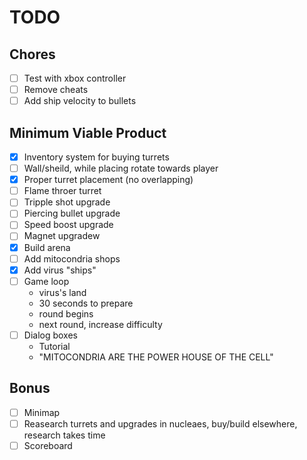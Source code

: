 # TODO

## Chores

- [ ] Test with xbox controller
- [ ] Remove cheats
- [ ] Add ship velocity to bullets

## Minimum Viable Product

- [x] Inventory system for buying turrets
- [ ] Wall/sheild, while placing rotate towards player
- [x] Proper turret placement (no overlapping)
- [ ] Flame throer turret
- [ ] Tripple shot upgrade
- [ ] Piercing bullet upgrade
- [ ] Speed boost upgrade
- [ ] Magnet upgradew
- [x] Build arena
- [ ] Add mitocondria shops
- [x] Add virus "ships"
- [ ] Game loop
    - virus's land
    - 30 seconds to prepare
    - round begins
    - next round, increase difficulty
- [ ] Dialog boxes
    - Tutorial
    - "MITOCONDRIA ARE THE POWER HOUSE OF THE CELL"

## Bonus

- [ ] Minimap
- [ ] Reasearch turrets and upgrades in nucleaes, buy/build elsewhere, research takes time
- [ ] Scoreboard